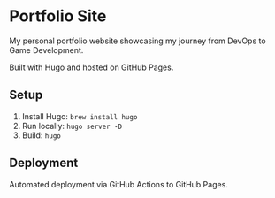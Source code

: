 # Portfolio Site

My personal portfolio website showcasing my journey from DevOps to Game Development.

Built with Hugo and hosted on GitHub Pages.

## Setup

1. Install Hugo: `brew install hugo`
2. Run locally: `hugo server -D`
3. Build: `hugo`

## Deployment

Automated deployment via GitHub Actions to GitHub Pages.